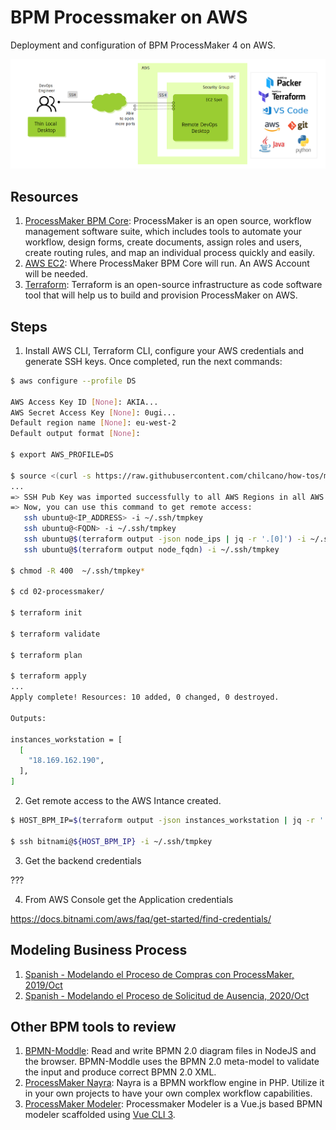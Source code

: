 # BPM Processmaker on AWS
Deployment and configuration of BPM ProcessMaker 4 on AWS.

![](imgs/remote-devops-desktop-x2go-client-1-arch-packer.png)

## Resources

1. [ProcessMaker BPM Core](https://github.com/ProcessMaker/processmaker): ProcessMaker is an open source, workflow management software suite, which includes tools to automate your workflow, design forms, create documents, assign roles and users, create routing rules, and map an individual process quickly and easily. 
2. [AWS EC2](https://aws.amazon.com): Where ProcessMaker BPM Core will run. An AWS Account will be needed. 
3. [Terraform](https://www.terraform.io/): Terraform is an open-source infrastructure as code software tool that will help us to build and provision ProcessMaker on AWS.


## Steps

1. Install AWS CLI, Terraform CLI, configure your AWS credentials and generate SSH keys. Once completed, run the next commands:

```sh
$ aws configure --profile DS

AWS Access Key ID [None]: AKIA...
AWS Secret Access Key [None]: 0ugi...
Default region name [None]: eu-west-2
Default output format [None]: 

$ export AWS_PROFILE=DS

$ source <(curl -s https://raw.githubusercontent.com/chilcano/how-tos/master/src/import_ssh_pub_key_to_aws_regions.sh)
...
=> SSH Pub Key was imported successfully to all AWS Regions in all AWS Profiles configured.
=> Now, you can use this command to get remote access:
   ssh ubuntu@<IP_ADDRESS> -i ~/.ssh/tmpkey
   ssh ubuntu@<FQDN> -i ~/.ssh/tmpkey
   ssh ubuntu@$(terraform output -json node_ips | jq -r '.[0]') -i ~/.ssh/tmpkey
   ssh ubuntu@$(terraform output node_fqdn) -i ~/.ssh/tmpkey

$ chmod -R 400  ~/.ssh/tmpkey*

$ cd 02-processmaker/

$ terraform init

$ terraform validate

$ terraform plan

$ terraform apply
...
Apply complete! Resources: 10 added, 0 changed, 0 destroyed.

Outputs:

instances_workstation = [
  [
    "18.169.162.190",
  ],
]
```

2. Get remote access to the AWS Intance created.

```sh
$ HOST_BPM_IP=$(terraform output -json instances_workstation | jq -r '.[][0]')

$ ssh bitnami@${HOST_BPM_IP} -i ~/.ssh/tmpkey

```

3. Get the backend credentials

???

4. From AWS Console get the Application credentials 

https://docs.bitnami.com/aws/faq/get-started/find-credentials/


## Modeling Business Process

1. [Spanish - Modelando el Proceso de Compras con ProcessMaker, 2019/Oct](https://www.youtube.com/watch?v=JHtiRYgj2bY)
2. [Spanish - Modelando el Proceso de Solicitud de Ausencia, 2020/Oct](https://youtu.be/YLThe2JO5Do?list=PLcekSAwccnFbwfgJ0suNijp-wWQ422hVx&t=777)

## Other BPM tools to review

1. [BPMN-Moddle](https://github.com/bpmn-io/bpmn-moddle): Read and write BPMN 2.0 diagram files in NodeJS and the browser. BPMN-Moddle uses the BPMN 2.0 meta-model to validate the input and produce correct BPMN 2.0 XML.
2. [ProcessMaker Nayra](https://github.com/ProcessMaker/nayra): Nayra is a BPMN workflow engine in PHP. Utilize it in your own projects to have your own complex workflow capabilities. 
3. [ProcessMaker Modeler](https://github.com/ProcessMaker/modeler): Processmaker Modeler is a Vue.js based BPMN modeler scaffolded using [Vue CLI 3](https://cli.vuejs.org/).

